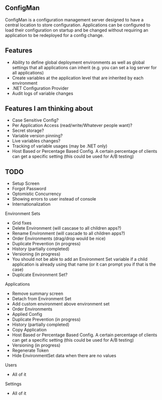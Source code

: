## ConfigMan

ConfigMan is a configuration management server designed to have a central location to store configuration. Applications can be configured to load their configuration
on startup and be changed without requiring an application to be redeployed for a config change.

## Features
- Ability to define global deployment environments as well as global settings that all applications can inherit (e.g. you can set a log server for all applications)
- Create variables at the application level that are inherited by each environment
- .NET Configuration Provider
- Audit logs of variable changes

## Features I am thinking about
- Case Sensitive Config?
- Per Application Access (read/write/Whatever people want)?
- Secret storage?
- Variable version pinning?
- Live variables changes?
- Tracking of variable usages (may be .NET only)
- Host Based or Percentage Based Config. A certain percentage of clients can get a specific setting (this could be used for A/B testing)


## TODO
- Setup Screen
- Forgot Password
- Optomistic Concurrency
- Showing errors to user instead of console
- Internationalization

Environment Sets
- Grid fixes
- Delete Environment (will cascase to all children apps?)
- Rename Environment (will cascade to all children apps?)
- Order Environments (drag/drop would be nice)
- Duplicate Prevention (in progress)
- History (partially completed)
- Versioning (in progress)
- You should not be able to add an Environment Set variable if a child application is already using that name (or it can prompt you if that is the case)
- Duplicate Environment Set?

Applications
- Remove summary screen
- Detach from Environment Set
- Add custom environment above environment set
- Order Environments
- Applied Config 
- Duplicate Prevention (in progress)
- History (partially completed)
- Copy Application
- Host Based or Percentage Based Config. A certain percentage of clients can get a specific setting (this could be used for A/B testing)
- Versioning (in progress)
- Regenerate Token
- Hide EnvironmentSet data when there are no values

Users
- All of it

Settings
- All of it